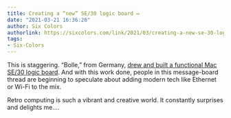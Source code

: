 ```yaml
---
title: Creating a “new” SE/30 logic board ↦
date: "2021-03-21 16:36:26"
author: Six Colors
authorlink: https://sixcolors.com/link/2021/03/creating-a-new-se-30-logic-board/
tags:
- Six-Colors
---
```

<p>This is staggering. “Bolle,” from Germany, <a href="https://68kmla.org/forums/topic/62451-se30-logicboard-recreation/">drew and built a functional Mac SE/30 logic board</a>. And with this work done, people in this message-board thread are beginning to speculate about adding modern tech like Ethernet or Wi-Fi to the mix.</p>
<p>Retro computing is such a vibrant and creative world. It constantly surprises and delights me.&#8230;</p>